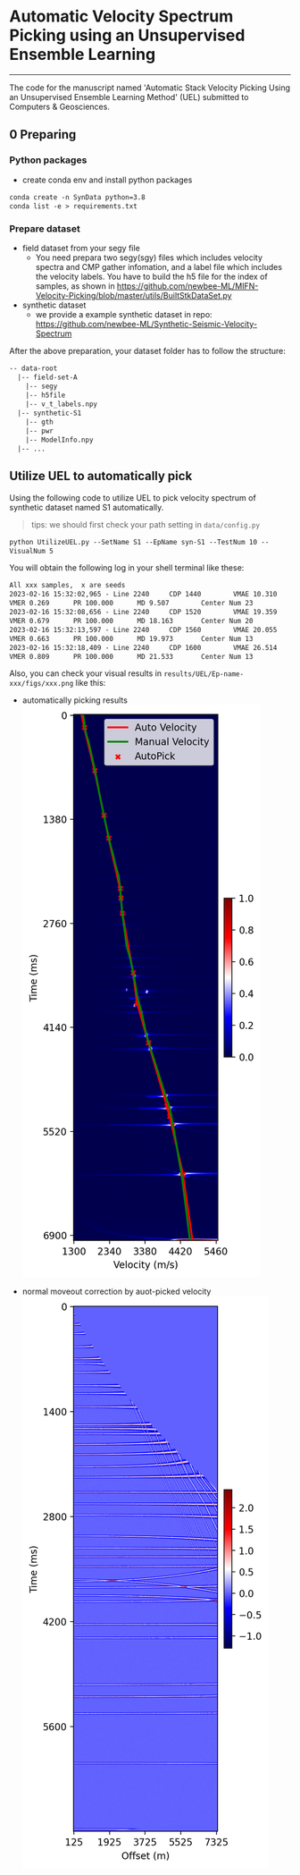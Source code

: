 # Automatic Velocity Spectrum Picking using an Unsupervised Ensemble Learning

---
The code for the manuscript named 'Automatic Stack Velocity Picking Using an Unsupervised Ensemble Learning Method' (UEL) submitted to Computers & Geosciences.


## 0 Preparing

### Python packages

- create conda env and install python packages
```shell
conda create -n SynData python=3.8
conda list -e > requirements.txt
```

### Prepare dataset
- field dataset from your segy file
  - You need prepara two segy(sgy) files which includes velocity spectra and CMP gather infomation, and a label file which includes the velocity labels. You have to build the h5 file for the index of samples, as shown in https://github.com/newbee-ML/MIFN-Velocity-Picking/blob/master/utils/BuiltStkDataSet.py
- synthetic dataset
  - we provide a example synthetic dataset in repo: https://github.com/newbee-ML/Synthetic-Seismic-Velocity-Spectrum

After the above preparation, your dataset folder has to follow the structure:
```
-- data-root
  |-- field-set-A
    |-- segy
    |-- h5file
    |-- v_t_labels.npy
  |-- synthetic-S1
    |-- gth
    |-- pwr
    |-- ModelInfo.npy
  |-- ... 
```


## Utilize UEL to automatically pick
Using the following code to utilize UEL to pick velocity spectrum of synthetic dataset named S1 automatically.
> tips: we should first check your path setting in `data/config.py`

```shell
python UtilizeUEL.py --SetName S1 --EpName syn-S1 --TestNum 10 --VisualNum 5
```

You will obtain the following log in your shell terminal like these:
```
All xxx samples,  x are seeds
2023-02-16 15:32:02,965 - Line 2240     CDP 1440        VMAE 10.310     VMER 0.269      PR 100.000      MD 9.507        Center Num 23
2023-02-16 15:32:08,656 - Line 2240     CDP 1520        VMAE 19.359     VMER 0.679      PR 100.000      MD 18.163       Center Num 20
2023-02-16 15:32:13,597 - Line 2240     CDP 1560        VMAE 20.055     VMER 0.663      PR 100.000      MD 19.973       Center Num 13
2023-02-16 15:32:18,409 - Line 2240     CDP 1600        VMAE 26.514     VMER 0.809      PR 100.000      MD 21.533       Center Num 13
```
Also, you can check your visual results in `results/UEL/Ep-name-xxx/figs/xxx.png` like this:

- automatically picking results
![automatically picking results](results/UEL/syn-S1/figs/2240-1600-1PWRwMPick-syn-S1.png)

- normal moveout correction by auot-picked velocity
![generate cmp gather](results/UEL/syn-S1/figs/2240-1600-3NMOGth-syn-S1.png)
